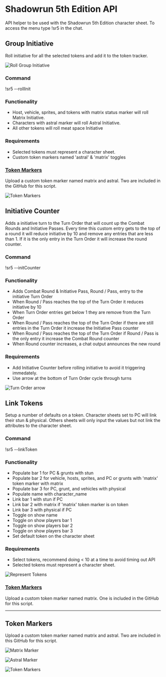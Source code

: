 Shadowrun 5th Edition API
=======================

API helper to be used with the Shadowrun 5th Edition character sheet. To access the menu type !sr5 in the chat.


## Group Initiative

Roll initiative for all the selected tokens and add it to the token tracker.

![Roll Group Initiative](https://github.com/clevett/roll20-api-scripts/blob/shadowrunv1/Shadowrun%205th%20Edition/imgs/groupinit.png?raw=true)

### Command

!sr5 --rollInit

### Functionality

* Host, vehicle, sprites, and tokens with matrix status marker will roll Matrix Initiative.
* Characters with astral marker will roll Astral Initiative.
* All other tokens will roll meat space Initiative

### Requirements

* Selected tokens must represent a character sheet.
* Custom token markers named 'astral' & 'matrix' toggles

### [Token Markers](https://github.com/clevett/roll20-api-scripts/blob/shadowrunv1/Shadowrun%205th%20Edition/README.md#token-markers-2)

Upload a custom token marker named matrix and astral. Two are included in the GitHub for this script.

![Token Markers](https://github.com/clevett/roll20-api-scripts/blob/shadowrunv1/Shadowrun%205th%20Edition/imgs/groupinitIcons.png?raw=true)

## Initiative Counter

Adds a initiative turn to the Turn Order that will count up the Combat Rounds and Initiative Passes. Every time this custom entry gets to the top of a round it will reduce initiative by 10 and remove any entries that are less than 1. If it is the only entry in the Turn Order it will increase the round counter.

### Command

!sr5 --initCounter

### Functionality

* Adds Combat Round & Initiative Pass, Round / Pass, entry to the initiative Turn Order
* When Round / Pass reaches the top of the Turn Order it reduces initiative by 10
* When Turn Order entries get below 1 they are remove from the Turn Order
* When Round / Pass reaches the top of the Turn Order if there are still entries in the Turn Order it increase the Initiative Pass counter
* When Round / Pass reaches the top of the Turn Order if Round / Pass is the only entry it increase the Combat Round counter
* When Round counter increases, a chat output announces the new round

### Requirements

* Add Initiative Counter before rolling initiative to avoid it triggering immedately.
* Use arrow at the bottom of Turn Order cycle through turns

![Turn Order arrow](https://github.com/clevett/roll20-api-scripts/blob/shadowrunv1/Shadowrun%205th%20Edition/imgs/counterarrow.png?raw=true)

## Link Tokens

Setup a number of defaults on a token. Character sheets set to PC will link their stun & physical. Others sheets will only input the values but not link the attributes to the character sheet.

### Command

!sr5 --linkToken

### Functionality

* Populate bar 1 for PC & grunts with stun
* Populate bar 2 for vehicle, hosts, sprites, and PC or grunts with 'matrix' token marker with matrix
* Populate bar 3 for PC, grunt, and vehicles with physical
* Populate name with character_name
* Link bar 1 with stun if PC
* Link bar 2 with matrix if 'matrix' token marker is on token
* Link bar 3 with physical if PC
* Toggle on show name
* Toggle on show players bar 1
* Toggle on show players bar 2
* Toggle on show players bar 3
* Set default token on the character sheet

### Requirements

* Select tokens, recommend doing < 10 at a time to avoid timing out API
* Selected tokens must represent a character sheet.

![Represent Tokens](https://github.com/clevett/roll20-api-scripts/blob/shadowrunv1/Shadowrun%205th%20Edition/imgs/linkerrepcharacter.png?raw=true
)

### [Token Markers](https://github.com/clevett/roll20-api-scripts/blob/shadowrunv1/Shadowrun%205th%20Edition/README.md#token-markers-2)

Upload a custom token marker named matrix. One is included in the GitHub for this script.

---

## Token Markers

Upload a custom token marker named matrix and astral. Two are included in this GitHub for this script.

![Matrix Marker](https://github.com/clevett/roll20-api-scripts/blob/shadowrunv1/Shadowrun%205th%20Edition/matrix.png?raw=true)

![Astral Marker](https://github.com/clevett/roll20-api-scripts/blob/shadowrunv1/Shadowrun%205th%20Edition/astral.png?raw=true)

![Token Markers](https://raw.githubusercontent.com/clevett/roll20-api-scripts/shadowrunv1/Shadowrun%205th%20Edition/imgs/groupiniTokenMarkers.png)
